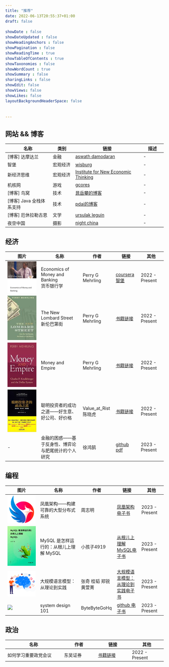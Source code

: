 ```yaml
---
title: "推荐"
date: 2022-06-13T20:55:37+01:00
draft: false

showDate : false
showDateUpdated : false
showHeadingAnchors : false
showPagination : false
showReadingTime : true
showTableOfContents : true
showTaxonomies : false
showWordCount : true
showSummary : false
sharingLinks : false
showEdit: false
showViews: false
showLikes: false
layoutBackgroundHeaderSpace: false


---
```


## 网站 && 博客

<table>
    <thead>
        <tr>
            <th style="width: 20%">名称</th>
            <th style="width: 10%">类别</th>
            <th style="width: 30%">链接</th>
            <th style="width: 10%">描述</th>
        </tr>
    </thead>
    <tbody>
        <tr>
            <td>[博客] 达摩达兰</td>
            <td>金融</td>
            <td><a href="https://aswathdamodaran.blogspot.com/">aswath damodaran</a></td>
            <td >-</td>
        </tr>
        <tr>
            <td>智堡</td>
            <td>宏观经济</td>
            <td><a href="https://www.wisburg.com/">wisburg</a></td>
            <td >-</td>
        </tr>
        <tr>
            <td>新经济思维</td>
            <td>宏观经济</td>
            <td><a href="https://www.ineteconomics.org/">Institute for New Economic Thinking</a></td>
            <td >-</td>
        </tr>
        <tr>
            <td>机核网</td>
            <td>游戏</td>
            <td><a href="https://www.gcores.com/">gcores</a></td>
            <td >-</td>
        </tr>
        <tr>
            <td>[博客] 鸟窝</td>
            <td>技术</td>
            <td><a href="https://colobu.com/">晁岳攀的博客</a></td>
            <td >-</td>
        </tr>
        <tr>
            <td>[博客] Java 全栈体系支持 </td>
            <td>技术</td>
            <td><a href="https://pdai.tech/">pdai的博客</a></td>
            <td >-</td>
        </tr>
        <tr>
            <td>[博客] 厄休拉勒古恩</td>
            <td>文学</td>
            <td><a href="https://www.ursulakleguin.com/home/">ursulak leguin</a></td>
            <td >-</td>
        </tr>
        <tr>
            <td>夜空中国</td>
            <td>摄影</td>
            <td><a href="https://nightchina.net/">night china</a></td>
            <td >-</td>
        </tr>
    </tbody>
</table>

## 经济

<table>
    <thead>
        <tr>
            <th style="width: 20%">图片</th>
            <th style="width: 25%">名称</th>
            <th style="width: 15%">作者</th>
            <th style="width: 15%">链接</th>
            <th style="width: 15%">其他</th>
        </tr>
    </thead>
    <tbody>
        <tr>
            <td><img src="economy/economics of money and banking.png" alt="economics of money and banking"/></td>
            <td>Economics of Money and Banking <br/>   货币银行学</td>
            <td>Perry G Mehrling</td>
            <td>
                <a href="https://www.coursera.org/learn/money-banking" target="_blank">coursera</a>
                <br/>  
                <a href="https://www.wisburg.com/topics/79" target="_blank">智堡</a>
            </td>
            <td >2022 - Present</td>
        </tr>
        <tr>
            <td><img src="economy/The New Lombard Street.jpeg" alt="The New Lombard Street"/></td>
            <td>The New Lombard Street <br/> 新伦巴第街</td>
            <td>Perry G Mehrling</td>
            <td><a href="economy/Perry Mehrling - The New Lombard Street.pdf" >书籍链接</a></td>
            <td >2022 - Present</td>
        </tr>
        <tr>
            <td><img src="economy/Money and Empire.jpeg" alt="Money and Empire"/></td>
            <td>Money and Empire</td>
            <td>Perry G Mehrling</td>
            <td><a href="economy/Perry Mehrling - Money and Empire.pdf" target="_blank">书籍链接</a></td>
            <td >2022 - Present</td>
        </tr>
        <tr>
             <td><img src="economy/value_at_risk.jpg" alt="聪明投资者的成功之道——好生意、好公司、好价格"/></td>
             <td>聪明投资者的成功之道——好生意、好公司、好价格</td>
             <td>Value_at_Rist 陈晓虎</td>
             <td><a href="economy/聪明投资者的成功之道——好生意、好公司、好价格.pdf" target="_blank">书籍链接</a></td>
             <td >2022 - Present</td>
        </tr>
        <tr>
            <td>-</td>
            <td>金融的困惑——基于反身性、博弈论与肥尾统计的个人研究</td>
            <td>徐鸿鹄</td>
            <td><a href="https://github.com/lostinet/Finance-at-a-loss" target="_blank">github pdf</a></td>
            <td >2023 - Present</td>
        </tr>
    </tbody>

</table>

## 编程

<table>
    <thead>
        <tr>
            <th style="width: 20%">图片</th>
            <th style="width: 25%">名称</th>
            <th style="width: 15%">作者</th>
            <th style="width: 15%">链接</th>
            <th style="width: 15%">其他</th>
        </tr>
    </thead>
    <tbody>
        <tr>
            <td><img src="coding/icyfenix.png"/></td>
            <td>凤凰架构——构建可靠的大型分布式系统</td>
            <td>周志明</td>
            <td><a href="https://icyfenix.cn/" target="_blank">凤凰架构电子书</a></td>
            <td >2023 - Present</td>
        </tr>
        <tr>
            <td><img src="coding/从根儿上理解 MySQL.png"/></td>
            <td>MySQL 是怎样运行的：从根儿上理解 MySQL</td>
            <td>小孩子4919</td>
            <td><a href="https://relph1119.github.io/mysql-learning-notes/#/" target="_blank">从根儿上理解MySQL电子书</a></td>
            <td >2023 - Present</td>
        </tr>
        <tr>
            <td><img src="coding/大规模语言模型：从理论到实践.png"/></td>
            <td>大规模语言模型：从理论到实践</td>
            <td>张奇 桂韬 郑锐 ⻩萱菁</td>
            <td><a href="https://intro-llm.github.io/" target="_blank">大规模语言模型：从理论到实践电子书</a></td>
            <td >2023 - Present</td>
        </tr>
        <tr>
            <td><img src="https://github.com/ByteByteGoHq/system-design-101/raw/main/images/banner.jpg"/></td>
            <td>system design 101</td>
            <td>ByteByteGoHq</td>
            <td><a href="https://github.com/ByteByteGoHq/system-design-101" target="_blank">github 电子书</a></td>
            <td >2023 - Present</td>
        </tr>
    </tbody>
</table>

## 政治

<table>
    <thead>
        <tr>
            <th style="width: 25%">名称</th>
            <th style="width: 15%">作者</th>
            <th style="width: 15%">链接</th>
            <th style="width: 15%">其他</th>
        </tr>
    </thead>
    <tbody>
        <tr>
            <td>如何学习重要政党会议</td>
            <td>东吴证券</td>
            <td><a href="polity/中国政策系列一：如何学习重要党政会议.pdf" target="_blank">书籍链接</a></td>
            <td >2022 - Present</td>
        </tr>
    </tbody>
</table>
